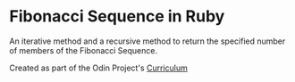 # Fibonacci Sequence in Ruby
An iterative method and a recursive method to return the specified number of members
of the Fibonacci Sequence. 

Created as part of the Odin Project's [Curriculum](https://www.theodinproject.com/courses/ruby-programming/lessons/recursion)